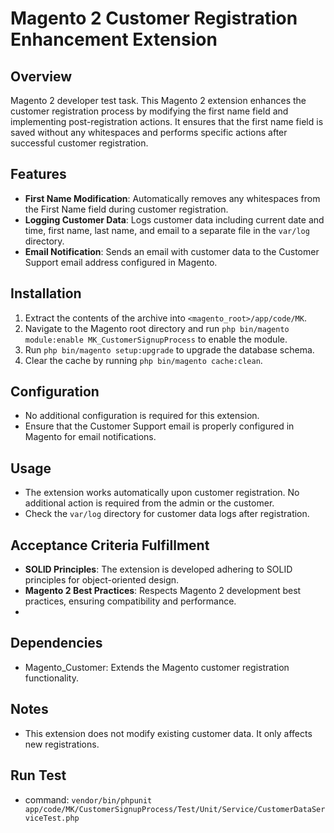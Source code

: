 # Magento 2 Customer Registration Enhancement Extension

## Overview
Magento 2 developer test task.
This Magento 2 extension enhances the customer registration process by modifying the first name field and implementing post-registration actions. It ensures that the first name field is saved without any whitespaces and performs specific actions after successful customer registration.

## Features
- **First Name Modification**: Automatically removes any whitespaces from the First Name field during customer registration.
- **Logging Customer Data**: Logs customer data including current date and time, first name, last name, and email to a separate file in the `var/log` directory.
- **Email Notification**: Sends an email with customer data to the Customer Support email address configured in Magento.

## Installation
1. Extract the contents of the archive into `<magento_root>/app/code/MK`.
2. Navigate to the Magento root directory and run `php bin/magento module:enable MK_CustomerSignupProcess` to enable the module.
3. Run `php bin/magento setup:upgrade` to upgrade the database schema.
4. Clear the cache by running `php bin/magento cache:clean`.

## Configuration
- No additional configuration is required for this extension.
- Ensure that the Customer Support email is properly configured in Magento for email notifications.

## Usage
- The extension works automatically upon customer registration. No additional action is required from the admin or the customer.
- Check the `var/log` directory for customer data logs after registration.

## Acceptance Criteria Fulfillment
- **SOLID Principles**: The extension is developed adhering to SOLID principles for object-oriented design.
- **Magento 2 Best Practices**: Respects Magento 2 development best practices, ensuring compatibility and performance.
- 
## Dependencies
- Magento_Customer: Extends the Magento customer registration functionality.

## Notes
- This extension does not modify existing customer data. It only affects new registrations.

## Run Test
- command: `vendor/bin/phpunit app/code/MK/CustomerSignupProcess/Test/Unit/Service/CustomerDataServiceTest.php`